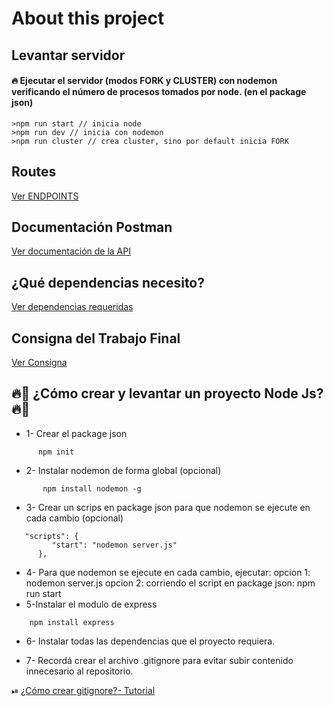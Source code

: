 # About this project

## Levantar servidor

#### 🔥 Ejecutar el servidor (modos FORK y CLUSTER) con nodemon verificando el número de procesos tomados por node. (en el package json)

```
>npm run start // inicia node
>npm run dev // inicia con nodemon
>npm run cluster // crea cluster, sino por default inicia FORK
```

## Routes

[Ver ENDPOINTS](./docs/routes)

## Documentación Postman

[Ver documentación de la API](https://documenter.getpostman.com/view/13362314/UzBqnjhu)

## ¿Qué dependencias necesito?

[Ver dependencias requeridas](./docs/dependencias)

## Consigna del Trabajo Final

[Ver Consigna](./docs/dependencias)

## 🔥📲 ¿Cómo crear y levantar un proyecto Node Js? 🔥📲

- 1- Crear el package json

```
      npm init
```

- 2- Instalar nodemon de forma global (opcional)

```
       npm install nodemon -g
```

- 3- Crear un scrips en package json para que nodemon se ejecute en cada cambio (opcional)

```
   "scripts": {
         "start": "nodemon server.js"
      },
```

- 4- Para que nodemon se ejecute en cada cambio, ejecutar:
  opcion 1: nodemon server.js
  opcion 2: corriendo el script en package json: npm run start
- 5-Instalar el modulo de express

```
    npm install express
```

- 6- Instalar todas las dependencias que el proyecto requiera.

- 7- Recordá crear el archivo .gitignore para evitar subir contenido innecesario al repositorio.

⏯ [¿Cómo crear gitignore?- Tutorial](https://youtu.be/5tP1Ra73c38)
